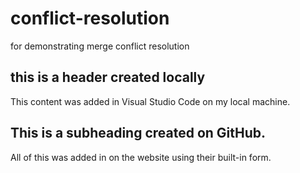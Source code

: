 # conflict-resolution
for demonstrating merge conflict resolution

## this is a header created locally

This content was added in Visual Studio Code on my local machine.

## This is a subheading created on GitHub.

All of this was added in on the website using their built-in form.
